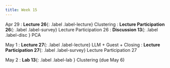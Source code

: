 ```yaml
---
title: Week 15
---
```



Apr 29
: **Lecture 26**{: .label .label-lecture} Clustering
: **Lecture Participation 26**{: .label .label-survey} Lecture Participation 26
: **Discussion 13**{: .label .label-disc } PCA

May 1
: **Lecture 27**{: .label .label-lecture} LLM + Guest + Closing
: **Lecture Participation 27**{: .label .label-survey} Lecture Participation 27


May 2
: **Lab 13**{: .label .label-lab } Clustering (due May 6)